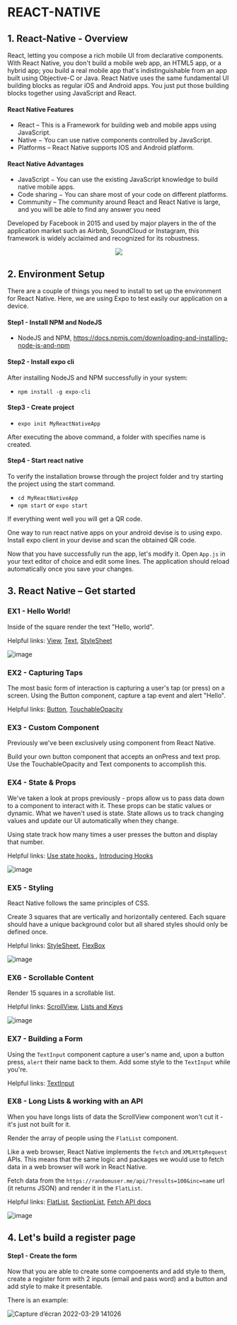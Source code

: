 # REACT-NATIVE

## 1. React-Native - Overview

React, letting you compose a rich mobile UI from declarative components.
With React Native, you don't build a mobile web app, an HTML5 app, or a hybrid app; you build a real
mobile app that's indistinguishable from an app built using Objective-C or Java.
React Native uses the same fundamental UI building blocks as regular iOS and Android apps.
You just put those building blocks together using JavaScript and React.

#### React Native Features

- React – This is a Framework for building web and mobile apps using JavaScript.
- Native − You can use native components controlled by JavaScript.
- Platforms – React Native supports IOS and Android platform.

#### React Native Advantages

- JavaScript − You can use the existing JavaScript knowledge to build native mobile apps.
- Code sharing − You can share most of your code on different platforms.
- Community – The community around React and React Native is large, and you will be able to find any answer you need


Developed by Facebook in 2015 and used by major players in the of the application market such as
Airbnb, SoundCloud or Instagram, this framework is widely acclaimed and recognized for its robustness.


<p align="center">
  <img src="https://user-images.githubusercontent.com/76050470/159978481-24fbf9b1-e2ed-4a44-b0b9-0744109c9ce8.png"/>
</p>

## 2. Environment Setup

There are a couple of things you need to install to set up the environment for React Native. Here, we are using Expo to test easily our application on a device.

#### Step1 - Install NPM and NodeJS
- NodeJS and NPM, https://docs.npmjs.com/downloading-and-installing-node-js-and-npm

#### Step2 - Install expo cli

After installing NodeJS and NPM successfully in your system:

- `npm install -g expo-cli`

#### Step3 - Create project

- `expo init MyReactNativeApp`

After executing the above command, a folder with specifies name is created.

#### Step4 - Start react native

To verify the installation browse through the project folder and try starting the project
using the start command.

- `cd MyReactNativeApp`
- `npm start` or `expo start`

If everything went well you will get a QR code.

One way to run react native apps on your android devise is to using expo.
Install expo client in your devise and scan the obtained QR code.

Now that you have successfully run the app, let's modify it. Open `App.js` in your text editor of choice and edit some lines. The application should reload automatically once you save your changes.

## 3. React Native – Get started

### EX1 - Hello World!

Inside of the square render the text "Hello, world".

Helpful links: [View](https://reactnative.dev/docs/view), [Text](https://reactnative.dev/docs/text), [StyleSheet](https://reactnative.dev/docs/stylesheet)

![image](https://user-images.githubusercontent.com/76050470/160011671-a3875487-66df-465b-b99a-abb501d78f4e.png)

### EX2 - Capturing Taps

The most basic form of interaction is capturing a user's tap (or press) on a screen.
Using the Button component, capture a tap event and alert "Hello".

Helpful links: [Button](https://reactnative.dev/docs/button), [TouchableOpacity](https://reactnative.dev/docs/touchableopacity)

### EX3 - Custom Component

Previously we've been exclusively using component from React Native. 

Build your own button component that accepts an onPress and text prop. Use the TouchableOpacity and Text components to accomplish this.

### EX4 - State & Props

We've taken a look at props previously - props allow us to pass data down to a component to interact with it.
These props can be static values or dynamic. What we haven't used is state. 
State allows us to track changing values and update our UI automatically when they change.

Using state track how many times a user presses the button and display that number.

Helpful links: [Use state hooks ](https://reactjs.org/docs/hooks-state.html), [Introducing Hooks](https://reactjs.org/docs/hooks-intro.html)

![image](https://user-images.githubusercontent.com/76050470/160016262-3b3aa8f0-554b-4fa7-98ff-3898f3ff2e00.png)

### EX5 - Styling

React Native follows the same principles of CSS.

 Create 3 squares that are vertically and horizontally centered.
 Each square should have a unique background color but all shared styles should only be defined once.
 
 Helpful links: [StyleSheet](https://reactnative.dev/docs/stylesheet), [FlexBox](https://reactnative.dev/docs/flexbox)
 
 ![image](https://user-images.githubusercontent.com/76050470/160016582-1957152a-ee99-4985-9b8f-d61b2aacfe76.png)

### EX6 - Scrollable Content

Render 15 squares in a scrollable list.

Helpful links: [ScrollView](https://reactnative.dev/docs/scrollview), [Lists and Keys](https://reactjs.org/docs/lists-and-keys.html#keys)

![image](https://user-images.githubusercontent.com/76050470/160016788-3e794fbd-3671-443b-ab6e-9109d9f156c0.png)

### EX7 - Building a Form

Using the `TextInput` component capture a user's name and, upon a button press, `alert` their name back to them. Add some style to the `TextInput` while you're.

Helpful links: [TextInput](https://reactnative.dev/docs/textinput)

### EX8 - Long Lists & working with an API

When you have longs lists of data the ScrollView component won't cut it - it's just not built for it.

Render the array of people using the `FlatList` component.

Like a web browser, React Native implements the `fetch` and `XMLHttpRequest` APIs.
This means that the same logic and packages we would use to fetch data in a web browser will work in React Native.

Fetch data from the `https://randomuser.me/api/?results=100&inc=name` url (it returns JSON) and render it in the `FlatList`.

Helpful links: [FlatList](https://reactnative.dev/docs/flatlist#docsNav), [SectionList](https://reactnative.dev/docs/sectionlist#docsNav), [Fetch API docs](https://developer.mozilla.org/en-US/docs/Web/API/Fetch_API)

![image](https://user-images.githubusercontent.com/76050470/160017792-1740dbca-c5e3-4434-ad7c-a7b8eba00b30.png)

## 4. Let's build a register page

#### Step1 - Create the form

Now that you are able to create some compoenents and add style to them, create a register form with 2 inputs (email and pass word) and a button and add style to make it presentable.

There is an example:

![Capture d’écran 2022-03-29 141026](https://user-images.githubusercontent.com/75833671/160592728-c19d9dd5-e27f-4a5f-8981-1bd970d52b7f.png)


